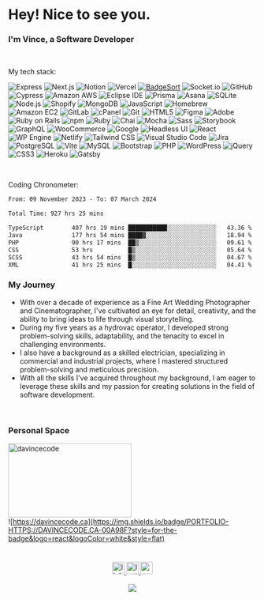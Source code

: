 <h1>Hey! Nice to see you.</h1>

### I'm Vince, a Software Developer

<br clear="both">

My tech stack:<br>
<!-- start chipwolf/badgesort techstack -->
![Express](https://img.shields.io/badge/Express-000000.svg?style=flat&logo=express&logoColor=white)
![Next.js](https://img.shields.io/badge/Next.js-000000.svg?style=flat&logo=nextdotjs&logoColor=white)
![Notion](https://img.shields.io/badge/Notion-000000.svg?style=flat&logo=notion&logoColor=white)
![Vercel](https://img.shields.io/badge/Vercel-000000.svg?style=flat&logo=vercel&logoColor=white)
[![BadgeSort](https://img.shields.io/badge/BadgeSort-000000.svg?style=flat&logo=githubsponsors)](https://github.com/ChipWolf/BadgeSort)
![Socket.io](https://img.shields.io/badge/Socket.io-010101.svg?style=flat&logo=socketdotio&logoColor=white)
![GitHub](https://img.shields.io/badge/GitHub-181717.svg?style=flat&logo=github&logoColor=white)
![Cypress](https://img.shields.io/badge/Cypress-17202C.svg?style=flat&logo=cypress&logoColor=white)
![Amazon AWS](https://img.shields.io/badge/Amazon%20AWS-232F3E.svg?style=flat&logo=amazonaws&logoColor=white)
![Eclipse IDE](https://img.shields.io/badge/Eclipse%20IDE-2C2255.svg?style=flat&logo=eclipseide&logoColor=white)
![Prisma](https://img.shields.io/badge/Prisma-2D3748.svg?style=flat&logo=prisma&logoColor=white)
![Asana](https://img.shields.io/badge/Asana-273347.svg?style=flat&logo=asana&logoColor=white)
![SQLite](https://img.shields.io/badge/SQLite-003B57.svg?style=flat&logo=sqlite&logoColor=white)
![Node.js](https://img.shields.io/badge/Node.js-339933.svg?style=flat&logo=nodedotjs&logoColor=white)
![Shopify](https://img.shields.io/badge/Shopify-7AB55C.svg?style=flat&logo=shopify&logoColor=white)
![MongoDB](https://img.shields.io/badge/MongoDB-47A248.svg?style=flat&logo=mongodb&logoColor=white)
![JavaScript](https://img.shields.io/badge/JavaScript-F7DF1E.svg?style=flat&logo=javascript&logoColor=black)
![Homebrew](https://img.shields.io/badge/Homebrew-FBB040.svg?style=flat&logo=homebrew&logoColor=black)
![Amazon EC2](https://img.shields.io/badge/Amazon%20EC2-FF9900.svg?style=flat&logo=amazonec2&logoColor=white)
![GitLab](https://img.shields.io/badge/GitLab-FC6D26.svg?style=flat&logo=gitlab&logoColor=white)
![cPanel](https://img.shields.io/badge/cPanel-FF6C2C.svg?style=flat&logo=cpanel&logoColor=white)
![Git](https://img.shields.io/badge/Git-F05032.svg?style=flat&logo=git&logoColor=white)
![HTML5](https://img.shields.io/badge/HTML5-E34F26.svg?style=flat&logo=html5&logoColor=white)
![Figma](https://img.shields.io/badge/Figma-F24E1E.svg?style=flat&logo=figma&logoColor=white)
![Adobe](https://img.shields.io/badge/Adobe-FF0000.svg?style=flat&logo=adobe&logoColor=white)
![Ruby on Rails](https://img.shields.io/badge/Ruby%20on%20Rails-CC0000.svg?style=flat&logo=rubyonrails&logoColor=white)
![npm](https://img.shields.io/badge/npm-CB3837.svg?style=flat&logo=npm&logoColor=white)
![Ruby](https://img.shields.io/badge/Ruby-CC342D.svg?style=flat&logo=ruby&logoColor=white)
![Chai](https://img.shields.io/badge/Chai-A30701.svg?style=flat&logo=chai&logoColor=white)
![Mocha](https://img.shields.io/badge/Mocha-8D6748.svg?style=flat&logo=mocha&logoColor=white)
![Sass](https://img.shields.io/badge/Sass-CC6699.svg?style=flat&logo=sass&logoColor=white)
![Storybook](https://img.shields.io/badge/Storybook-FF4785.svg?style=flat&logo=storybook&logoColor=white)
![GraphQL](https://img.shields.io/badge/GraphQL-E10098.svg?style=flat&logo=graphql&logoColor=white)
![WooCommerce](https://img.shields.io/badge/WooCommerce-96588A.svg?style=flat&logo=woocommerce&logoColor=white)
![Google](https://img.shields.io/badge/Google-4285F4.svg?style=flat&logo=google&logoColor=white)
![Headless UI](https://img.shields.io/badge/Headless%20UI-66E3FF.svg?style=flat&logo=headlessui&logoColor=black)
![React](https://img.shields.io/badge/React-61DAFB.svg?style=flat&logo=react&logoColor=black)
![WP Engine](https://img.shields.io/badge/WP%20Engine-0ECAD4.svg?style=flat&logo=wpengine&logoColor=white)
![Netlify](https://img.shields.io/badge/Netlify-00C7B7.svg?style=flat&logo=netlify&logoColor=white)
![Tailwind CSS](https://img.shields.io/badge/Tailwind%20CSS-06B6D4.svg?style=flat&logo=tailwindcss&logoColor=white)
![Visual Studio Code](https://img.shields.io/badge/Visual%20Studio%20Code-007ACC.svg?style=flat&logo=visualstudiocode&logoColor=white)
![Jira](https://img.shields.io/badge/Jira-0052CC.svg?style=flat&logo=jira&logoColor=white)
![PostgreSQL](https://img.shields.io/badge/PostgreSQL-4169E1.svg?style=flat&logo=postgresql&logoColor=white)
![Vite](https://img.shields.io/badge/Vite-646CFF.svg?style=flat&logo=vite&logoColor=white)
![MySQL](https://img.shields.io/badge/MySQL-4479A1.svg?style=flat&logo=mysql&logoColor=white)
![Bootstrap](https://img.shields.io/badge/Bootstrap-7952B3.svg?style=flat&logo=bootstrap&logoColor=white)
![PHP](https://img.shields.io/badge/PHP-777BB4.svg?style=flat&logo=php&logoColor=white)
![WordPress](https://img.shields.io/badge/WordPress-21759B.svg?style=flat&logo=wordpress&logoColor=white)
![jQuery](https://img.shields.io/badge/jQuery-0769AD.svg?style=flat&logo=jquery&logoColor=white)
![CSS3](https://img.shields.io/badge/CSS3-1572B6.svg?style=flat&logo=css3&logoColor=white)
![Heroku](https://img.shields.io/badge/Heroku-430098.svg?style=flat&logo=heroku&logoColor=white)
![Gatsby](https://img.shields.io/badge/Gatsby-663399.svg?style=flat&logo=gatsby&logoColor=white)
<!-- end chipwolf/badgesort techstack -->

<br clear="both">

Coding Chronometer:<br><!--START_SECTION:waka-->

```txt
From: 09 November 2023 - To: 07 March 2024

Total Time: 927 hrs 25 mins

TypeScript        407 hrs 19 mins ███████████░░░░░░░░░░░░░░   43.36 %
Java              177 hrs 54 mins ████▓░░░░░░░░░░░░░░░░░░░░   18.94 %
PHP               90 hrs 17 mins  ██▒░░░░░░░░░░░░░░░░░░░░░░   09.61 %
CSS               53 hrs          █▒░░░░░░░░░░░░░░░░░░░░░░░   05.64 %
SCSS              43 hrs 54 mins  █▒░░░░░░░░░░░░░░░░░░░░░░░   04.67 %
XML               41 hrs 25 mins  █░░░░░░░░░░░░░░░░░░░░░░░░   04.41 %
```

<!--END_SECTION:waka-->

### My Journey

- With over a decade of experience as a Fine Art Wedding Photographer and Cinematographer, I've cultivated an eye for detail, creativity, and the ability to bring ideas to life through visual storytelling.
- During my five years as a hydrovac operator, I developed strong problem-solving skills, adaptability, and the tenacity to excel in challenging environments.
- I also have a background as a skilled electrician, specializing in commercial and industrial projects, where I mastered structured problem-solving and meticulous precision.
- With all the skills I've acquired throughout my background, I am eager to leverage these skills and my passion for creating solutions in the field of software development.

<br clear="both">

### Personal Space

<a href="https://davincecode.ca">[<img align="left" height="150px" width="250px" alt="davincecode" src="https://github.com/davincecode/Files-For-Archive/blob/5434f1374e5c74fe21aad8888a28c4383a2debec/me_lol.gif"/>](https://www.davincecode.ca/)<br clear="both">
![https://davincecode.ca](https://img.shields.io/badge/PORTFOLIO-HTTPS://DAVINCECODE.CA-00A98F?style=for-the-badge&logo=react&logoColor=white&style=flat)</a>

#

<div align="center">
  <a href="https://www.linkedin.com/in/vincent-ybanez/" target="_blank">
    <img src="https://img.shields.io/static/v1?message=LinkedIn&logo=linkedin&label=&color=0077B5&logoColor=white&labelColor=&style=for-the-badge" height="25" alt="linkedin logo"  />
  </a>
  <a href="https://www.instagram.com/vincentybanezphoto/" target="_blank">
    <img src="https://img.shields.io/static/v1?message=Instagram&logo=instagram&label=&color=E4405F&logoColor=white&labelColor=&style=for-the-badge" height="25" alt="Instagram logo"  />
  </a>
   <a href="mailto:vincentybanezdev@gmail.com" target="_blank">
    <img src="https://img.shields.io/static/v1?message=Gmail&logo=gmail&label=&color=D14836&logoColor=white&labelColor=&style=for-the-badge" height="25" alt="gmail logo"  />
  </a>
</div>

<br clear="both">

<div align="center">
  <img src="https://visitor-badge.laobi.icu/badge?page_id=davincecode.davincecode&"  />
</div>
